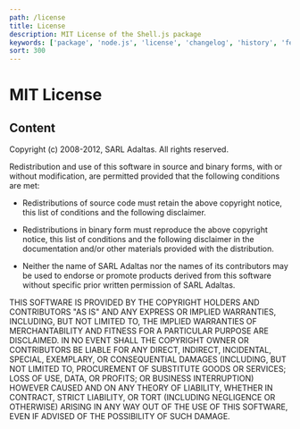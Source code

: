 ```yaml
---
path: /license
title: License
description: MIT License of the Shell.js package
keywords: ['package', 'node.js', 'license', 'changelog', 'history', 'feature', 'changes', 'version']
sort: 300
---
```


# MIT License

## Content

Copyright (c) 2008-2012, SARL Adaltas. All rights reserved.

Redistribution and use of this software in source and binary forms, with or
without modification, are permitted provided that the following conditions
are met:

* Redistributions of source code must retain the above copyright notice, this
  list of conditions and the following disclaimer.

* Redistributions in binary form must reproduce the above copyright notice,
  this list of conditions and the following disclaimer in the documentation
  and/or other materials provided with the distribution.

* Neither the name of SARL Adaltas nor the names of its contributors may be
  used to endorse or promote products derived from this software without
  specific prior written permission of SARL Adaltas.

THIS SOFTWARE IS PROVIDED BY THE COPYRIGHT HOLDERS AND CONTRIBUTORS "AS IS"
AND ANY EXPRESS OR IMPLIED WARRANTIES, INCLUDING, BUT NOT LIMITED TO, THE
IMPLIED WARRANTIES OF MERCHANTABILITY AND FITNESS FOR A PARTICULAR PURPOSE ARE
DISCLAIMED. IN NO EVENT SHALL THE COPYRIGHT OWNER OR CONTRIBUTORS BE LIABLE
FOR ANY DIRECT, INDIRECT, INCIDENTAL, SPECIAL, EXEMPLARY, OR CONSEQUENTIAL
DAMAGES (INCLUDING, BUT NOT LIMITED TO, PROCUREMENT OF SUBSTITUTE GOODS OR
SERVICES; LOSS OF USE, DATA, OR PROFITS; OR BUSINESS INTERRUPTION) HOWEVER
CAUSED AND ON ANY THEORY OF LIABILITY, WHETHER IN CONTRACT, STRICT LIABILITY,
OR TORT (INCLUDING NEGLIGENCE OR OTHERWISE) ARISING IN ANY WAY OUT OF THE USE
OF THIS SOFTWARE, EVEN IF ADVISED OF THE POSSIBILITY OF SUCH DAMAGE.
